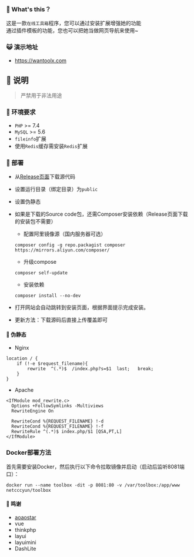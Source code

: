 
### 🎉 What's this？
这是一款`在线工具箱`程序，您可以通过安装扩展增强她的功能  
通过插件模板的功能，您也可以把她当做网页导航来使用~    

### 😺 演示地址

* <https://wantoolx.com>

## 🎑 说明
> 严禁用于非法用途     

### 🎊 环境要求

* `PHP` >= 7.4
* `MySQL` >= 5.6
* `fileinfo`扩展
* 使用`Redis`缓存需安装`Redis`扩展

### 🚠 部署

* 从[Release页面](https://github.com/netcccyun/toolbox/releases)下载源代码

* 设置运行目录（绑定目录）为`public`

* 设置伪静态

* 如果是下载的Source code包，还需Composer安装依赖（Release页面下载的安装包不需要）
    + 配置阿里镜像源（国内服务器可选）
    ```
    composer config -g repo.packagist composer https://mirrors.aliyun.com/composer/
    ```
    + 升级compose
    ```
    composer self-update
    ```
    + 安装依赖
    ```
    composer install --no-dev
    ```
    
* 打开网站会自动跳转到安装页面，根据界面提示完成安装。

* 更新方法：下载源码后直接上传覆盖即可

#### 🍰 伪静态

* Nginx
```
location / {
	if (!-e $request_filename){
		rewrite  ^(.*)$  /index.php?s=$1  last;   break;
	}
}
```
* Apache
```
<IfModule mod_rewrite.c>
  Options +FollowSymlinks -Multiviews
  RewriteEngine On

  RewriteCond %{REQUEST_FILENAME} !-d
  RewriteCond %{REQUEST_FILENAME} !-f
  RewriteRule ^(.*)$ index.php/$1 [QSA,PT,L]
</IfModule>
```
### Docker部署方法

首先需要安装Docker，然后执行以下命令拉取镜像并启动（启动后监听8081端口）：

```
docker run --name toolbox -dit -p 8081:80 -v /var/toolbox:/app/www netcccyun/toolbox
```

#### 🍓 鸣谢

* [aoaostar](https://github.com/aoaostar/toolbox)
* vue
* thinkphp
* layui
* layuimini
* DashLite
